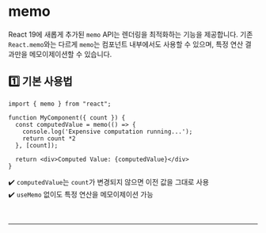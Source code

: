 #  memo
React 19에 새롭게 추가된 `memo` API는 렌더링을 최적화하는 기능을 제공합니다. 기존 `React.memo`와는 다르게 `memo`는 컴포넌트 내부에서도 사용할 수 있으며, 특정 연산 결과만을 메모이제이션할 수 있습니다.

## 1️⃣ 기본 사용법
```tsx
import { memo } from "react";

function MyComponent({ count }) {
  const computedValue = memo(() => {
    console.log('Expensive computation running...');
    return count *2
  }, [count]);

  return <div>Computed Value: {computedValue}</div>
}
```
✔️ `computedValue`는 `count`가 변경되지 않으면 이전 값을 그대로 사용  
✔️ `useMemo` 없이도 특정 연산을 메모이제이션 가능

<br>

- - -

<br>